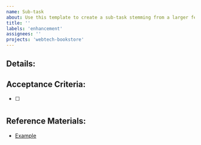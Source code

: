 ```yaml
---
name: Sub-task
about: Use this template to create a sub-task stemming from a larger feature request (parent task) to break down complex enhancements into smaller, manageable tasks.
title: ''
labels: 'enhancement'
assignees: ''
projects: 'webtech-bookstore'
---
```


## Details:


## Acceptance Criteria:

- [ ] #

## Reference Materials:
- [Example](https://example.com)

